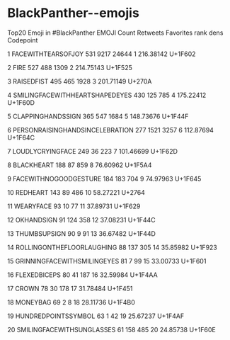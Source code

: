 # BlackPanther--emojis
Top20 Emoji in #BlackPanther
                               EMOJI Count Retweets Favorites rank      dens Codepoint
                               
1                FACEWITHTEARSOFJOY    531     9217     24644    1 216.38142   U+1F602

2                              FIRE    527      488      1309    2 214.75143   U+1F525

3                        RAISEDFIST    495      465      1928    3 201.71149    U+270A

4    SMILINGFACEWITHHEARTSHAPEDEYES    430      125       785    4 175.22412   U+1F60D

5                 CLAPPINGHANDSSIGN    365      547      1684    5 148.73676   U+1F44F

6   PERSONRAISINGHANDSINCELEBRATION    277     1521      3257    6 112.87694   U+1F64C

7                  LOUDLYCRYINGFACE    249       36       223    7 101.46699   U+1F62D

8                        BLACKHEART    188       87       859    8  76.60962   U+1F5A4

9             FACEWITHNOGOODGESTURE    184      183       704    9  74.97963   U+1F645

10                         REDHEART    143       89       486   10  58.27221    U+2764

11                        WEARYFACE     93       10        77   11  37.89731   U+1F629

12                       OKHANDSIGN     91      124       358   12  37.08231   U+1F44C

13                     THUMBSUPSIGN     90        9        91   13  36.67482   U+1F44D

14        ROLLINGONTHEFLOORLAUGHING     88      137       305   14  35.85982   U+1F923

15      GRINNINGFACEWITHSMILINGEYES     81        7        99   15  33.00733   U+1F601

16                     FLEXEDBICEPS     80       41       187   16  32.59984   U+1F4AA

17                            CROWN     78       30       178   17  31.78484   U+1F451

18                         MONEYBAG     69        2         8   18  28.11736   U+1F4B0

19              HUNDREDPOINTSSYMBOL     63        1        42   19  25.67237   U+1F4AF

20        SMILINGFACEWITHSUNGLASSES     61      158       485   20  24.85738   U+1F60E
